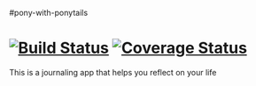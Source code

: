 #pony-with-ponytails

[![Build Status](https://travis-ci.org/christophwong/pony-with-ponytails.svg?branch=master)](https://travis-ci.org/christophwong/pony-with-ponytails)   [![Coverage Status](https://coveralls.io/repos/christophwong/pony-with-ponytails/badge.png)](https://coveralls.io/r/christophwong/pony-with-ponytails)
===================

This is a journaling app that helps you reflect on your life
